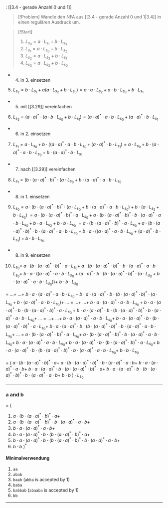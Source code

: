 \: [[3.4 - gerade Anzahl 0 und 1]]

>[!Problem]
>Wandle den NFA aus [[3.4 - gerade Anzahl 0 und 1|3.4]] in einen regulären Ausdruck um.

>[!Start]
>1. $L_{s_{0}}=a \cdot L_{s_{1}}+ b  \cdot L_{s_{3}}$
>2. $L_{s_{1}}=a \cdot L_{s_{0}}+ b  \cdot L_{s_{2}}$
>3. $L_{s_{2}}=a \cdot L_{s_{3}}+ b  \cdot L_{s_{1}}$
>4. $L_{s_{3}}=a \cdot L_{s_{2}}+ b  \cdot L_{s_{0}}$

- 4. in 3. einsetzen
5. $L_{s_{2}}=b \cdot L_{s_{1}} + a(a \cdot L_{s_{2}}+ b \cdot L_{s_{0}})=a \cdot a \cdot L_{s_{2}}+ a \cdot b \cdot L_{s_{0}}+b \cdot L_{s_{1}}$
- 5. mit [[3.29]] vereinfachen
6. $L_{s_{2}} = (a \cdot a)^{*}  \cdot (a \cdot b \cdot L_{s_{0}} + b \cdot L_{s_{1}})= (a \cdot a)^{*}\cdot a \cdot b \cdot L_{s _{0}} + (a \cdot a)^{*} \cdot b \cdot L_{s_{1}}$
- 6. in 2. einsetzen
7. $L_{s_{1}} = a \cdot L_{s_{0}} + b \cdot ( (a \cdot a)^{*}\cdot a \cdot b \cdot L_{s _{0}} + (a \cdot a)^{*} \cdot b \cdot L_{s_{1}})=a \cdot L_{s_{0}} + b \cdot (a \cdot a)^{*}\cdot a \cdot b \cdot L_{s_{0}}+b \cdot (a \cdot a)^{*} \cdot b \cdot L_{s_{1}}$
- 7. nach [[3.29]] vereinfachen
8. ${} L_{s_{1}} = (b \cdot (a \cdot a)^{*}\cdot b)^{*} \cdot (a \cdot L_{s_{0}} + b \cdot (a \cdot a)^{*}\cdot a \cdot b \cdot L_{s_{0}} {}$
- 8. in 1. einsetzen
9. $L_{s_{0}} = a \cdot (b \cdot (a \cdot a)^{*}\cdot b)^{*} \cdot (a \cdot L_{s_{0}} + b \cdot (a \cdot a)^{*}\cdot a \cdot b \cdot L_{s_{0}}) + b \cdot (a \cdot L_{s_{2}}+b \cdot L_{s_{0}}){}$
$=a \cdot (b \cdot (a \cdot a)^{*}\cdot b)^{*} \cdot a \cdot L_{s_{0}} +a \cdot (b \cdot (a \cdot a)^{*}\cdot b)^{*} \cdot b \cdot (a \cdot a)^{*}\cdot a \cdot b \cdot L_{s_{0}}+ b \cdot a \cdot L_{s_{2}} + b \cdot b \cdot L_{s_{0}}$
$=a \cdot (b \cdot (a \cdot a)^{*}\cdot b)^{*} \cdot a \cdot L_{s_{0}} +a \cdot (b \cdot (a \cdot a)^{*}\cdot b)^{*} \cdot b \cdot (a \cdot a)^{*}\cdot a \cdot b \cdot L_{s_{0}}+b \cdot a \cdot ((a \cdot a)^{*}\cdot a \cdot b \cdot L_{s_{0}}+(a \cdot a)^{*}\cdot b \cdot L_{s_{1}}) + b \cdot b \cdot L_{s_{0}}$
- 8. in 9. einsetzen
10. $L_{s_{0}}=$
$a \cdot (b \cdot (a \cdot a)^{*}\cdot b)^{*} \cdot a \cdot L_{s_{0}} +$
$a \cdot (b \cdot (a \cdot a)^{*}\cdot b)^{*} \cdot b \cdot (a \cdot a)^{*}\cdot a \cdot b \cdot L_{s_{0}}+$
$b \cdot a \cdot ((a \cdot a)^{*}\cdot a \cdot b \cdot L_{s_{0}}+(a \cdot a)^{*}\cdot b \cdot (b \cdot (a \cdot a)^{*}\cdot b)^{*} \cdot (a \cdot L_{s_{0}} + b \cdot (a \cdot a)^{*}\cdot a \cdot b \cdot L_{s_{0}})) +$
$b \cdot b \cdot L_{s_{0}}$

$=$
$\dots+$
$\dots+$
$b \cdot a \cdot (a \cdot a)^{*}\cdot a \cdot b \cdot L_{s_{0}}+ b \cdot a \cdot (a \cdot a)^{*}\cdot b \cdot (b \cdot (a \cdot a)^{*}\cdot b)^{*}\cdot(a \cdot L_{s_{0}}+b\cdot{ (a \cdot a)^{*}\cdot a \cdot b \cdot L_{s_{0}}})+$
${} \dots {}$
$=$
$\dots+$
$\dots+$
$b \cdot a \cdot (a \cdot a)^{*}\cdot a \cdot b \cdot L_{s_{0}}+ b \cdot a \cdot (a \cdot a)^{*}\cdot b \cdot (b \cdot (a \cdot a)^{*}\cdot b)^{*}\cdot a \cdot L_{s_{0}}+ b \cdot a \cdot (a \cdot a)^{*}\cdot b \cdot (b \cdot (a \cdot a)^{*}\cdot b)^{*}\cdot b \cdot (a \cdot a)^{*}\cdot a \cdot b \cdot L_{s_{0}}+$
${} \dots {}$
$=$
$\dots+$
$\dots+$
$b \cdot a \cdot (a \cdot a)^{*}\cdot a \cdot b \cdot L_{s_{0}}+$
$b \cdot a \cdot (a \cdot a)^{*}\cdot b \cdot (b \cdot (a \cdot a)^{*}\cdot b)^{*}\cdot a \cdot L_{s_{0}}+$
$b \cdot a \cdot (a \cdot a)^{*}\cdot b \cdot (b \cdot (a \cdot a)^{*}\cdot b)^{*}\cdot b \cdot (a \cdot a)^{*}\cdot a \cdot b \cdot L_{s_{0}}+$
${} \dots {}$
$=$
$a \cdot (b \cdot (a \cdot a)^{*}\cdot b)^{*} \cdot a \cdot L_{s_{0}} +$
$a \cdot (b \cdot (a \cdot a)^{*}\cdot b)^{*} \cdot b \cdot (a \cdot a)^{*}\cdot a \cdot b \cdot L_{s_{0}}+$
$b \cdot a \cdot (a \cdot a)^{*}\cdot a \cdot b \cdot L_{s_{0}}+$
$b \cdot a \cdot (a \cdot a)^{*}\cdot b \cdot (b \cdot (a \cdot a)^{*}\cdot b)^{*}\cdot a \cdot L_{s_{0}}+$
$b \cdot a \cdot (a \cdot a)^{*}\cdot b \cdot (b \cdot (a \cdot a)^{*}\cdot b)^{*}\cdot b \cdot (a \cdot a)^{*}\cdot a \cdot b \cdot L_{s_{0}}+$
$b \cdot b \cdot L_{s_{0}}$


$=$
$($
$a \cdot (b \cdot (a \cdot a)^{*}\cdot b)^{*} \cdot a +$
$a \cdot (b \cdot (a \cdot a)^{*}\cdot b)^{*} \cdot b \cdot (a \cdot a)^{*}\cdot a \cdot b +$
$b \cdot a \cdot (a \cdot a)^{*}\cdot a \cdot b +$
$b \cdot a \cdot (a \cdot a)^{*}\cdot b \cdot (b \cdot (a \cdot a)^{*}\cdot b)^{*}\cdot a +$
$b \cdot a \cdot (a \cdot a)^{*}\cdot b \cdot (b \cdot (a \cdot a)^{*}\cdot b)^{*}\cdot b \cdot (a \cdot a)^{*}\cdot a \cdot b +$
$b \cdot b$
$) \cdot L_{s_{0}}$

---
### a and b
$=$
$($
1. $a \cdot (b \cdot (a \cdot a)^{*}\cdot b)^{*} \cdot a +$
2. $a \cdot (b \cdot (a \cdot a)^{*}\cdot b)^{*} \cdot b \cdot (a \cdot a)^{*}\cdot a \cdot b +$
3. $b \cdot a \cdot (a \cdot a)^{*}\cdot a \cdot b +$
4. $b \cdot a \cdot (a \cdot a)^{*}\cdot b \cdot (b \cdot (a \cdot a)^{*}\cdot b)^{*}\cdot a +$
5. $b \cdot a \cdot (a \cdot a)^{*}\cdot b \cdot (b \cdot (a \cdot a)^{*}\cdot b)^{*}\cdot b \cdot (a \cdot a)^{*}\cdot a \cdot b +$
6. $b \cdot b$
$)^*$

#### Minimalverwendung
1. `aa`
2. `abab`
3. `baab` (`abba` is accepted by 1)
4. `baba`
5. `babbab` (`abaaba` is accepted by 1)
6. `bb`
---